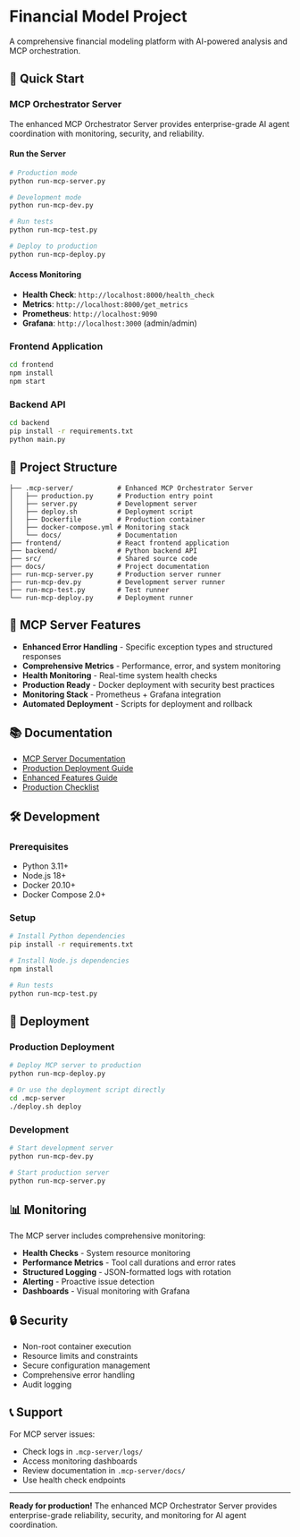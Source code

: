 # Financial Model Project

A comprehensive financial modeling platform with AI-powered analysis and MCP orchestration.

## 🚀 Quick Start

### MCP Orchestrator Server

The enhanced MCP Orchestrator Server provides enterprise-grade AI agent coordination with monitoring, security, and reliability.

#### Run the Server

```bash
# Production mode
python run-mcp-server.py

# Development mode
python run-mcp-dev.py

# Run tests
python run-mcp-test.py

# Deploy to production
python run-mcp-deploy.py
```

#### Access Monitoring

- **Health Check**: `http://localhost:8000/health_check`
- **Metrics**: `http://localhost:8000/get_metrics`
- **Prometheus**: `http://localhost:9090`
- **Grafana**: `http://localhost:3000` (admin/admin)

### Frontend Application

```bash
cd frontend
npm install
npm start
```

### Backend API

```bash
cd backend
pip install -r requirements.txt
python main.py
```

## 📁 Project Structure

```
├── .mcp-server/           # Enhanced MCP Orchestrator Server
│   ├── production.py      # Production entry point
│   ├── server.py          # Development server
│   ├── deploy.sh          # Deployment script
│   ├── Dockerfile         # Production container
│   ├── docker-compose.yml # Monitoring stack
│   └── docs/              # Documentation
├── frontend/              # React frontend application
├── backend/               # Python backend API
├── src/                   # Shared source code
├── docs/                  # Project documentation
├── run-mcp-server.py      # Production server runner
├── run-mcp-dev.py         # Development server runner
├── run-mcp-test.py        # Test runner
└── run-mcp-deploy.py      # Deployment runner
```

## 🔧 MCP Server Features

- **Enhanced Error Handling** - Specific exception types and structured responses
- **Comprehensive Metrics** - Performance, error, and system monitoring
- **Health Monitoring** - Real-time system health checks
- **Production Ready** - Docker deployment with security best practices
- **Monitoring Stack** - Prometheus + Grafana integration
- **Automated Deployment** - Scripts for deployment and rollback

## 📚 Documentation

- [MCP Server Documentation](.mcp-server/README.md)
- [Production Deployment Guide](.mcp-server/README-PRODUCTION.md)
- [Enhanced Features Guide](.mcp-server/docs/enhanced-features.md)
- [Production Checklist](.mcp-server/PRODUCTION-CHECKLIST.md)

## 🛠️ Development

### Prerequisites

- Python 3.11+
- Node.js 18+
- Docker 20.10+
- Docker Compose 2.0+

### Setup

```bash
# Install Python dependencies
pip install -r requirements.txt

# Install Node.js dependencies
npm install

# Run tests
python run-mcp-test.py
```

## 🚀 Deployment

### Production Deployment

```bash
# Deploy MCP server to production
python run-mcp-deploy.py

# Or use the deployment script directly
cd .mcp-server
./deploy.sh deploy
```

### Development

```bash
# Start development server
python run-mcp-dev.py

# Start production server
python run-mcp-server.py
```

## 📊 Monitoring

The MCP server includes comprehensive monitoring:

- **Health Checks** - System resource monitoring
- **Performance Metrics** - Tool call durations and error rates
- **Structured Logging** - JSON-formatted logs with rotation
- **Alerting** - Proactive issue detection
- **Dashboards** - Visual monitoring with Grafana

## 🔒 Security

- Non-root container execution
- Resource limits and constraints
- Secure configuration management
- Comprehensive error handling
- Audit logging

## 📞 Support

For MCP server issues:

- Check logs in `.mcp-server/logs/`
- Access monitoring dashboards
- Review documentation in `.mcp-server/docs/`
- Use health check endpoints

---

**Ready for production!** The enhanced MCP Orchestrator Server provides enterprise-grade reliability, security, and monitoring for AI agent coordination.
